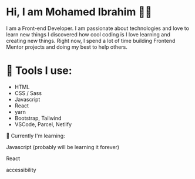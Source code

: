 <h1>Hi, I am Mohamed Ibrahim 👨‍💻</h1>


<p>I am a Front-end Developer. I am passionate about technologies and love to learn new things I discovered how cool coding is I love learning and creating new things. Right now, I spend a lot of time building Frontend Mentor projects and doing my best to help others.</p>


<h1>🔨 Tools I use:</h1>

<ul>
  <li>HTML</li>
   <li>CSS / Sass</li>
   <li>Javascript</li>
   <li>React</li>
  <li>yarn</li>
  <li>Bootstrap, Tailwind</li>
 <li>VSCode, Parcel, Netlify</li>
</ul>

<p>🌱 Currently I'm learning:</p>

<p>Javascript (probably will be learning it forever)</p>
<p>React</p>
<p>accessibility</p>
